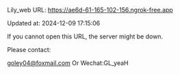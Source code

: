 Lily_web URL: https://ae6d-61-165-102-156.ngrok-free.app

Updated at: 2024-12-09 17:15:06

If you cannot open this URL, the server might be down.

Please contact: 

goley04@foxmail.com Or Wechat:GL_yeaH